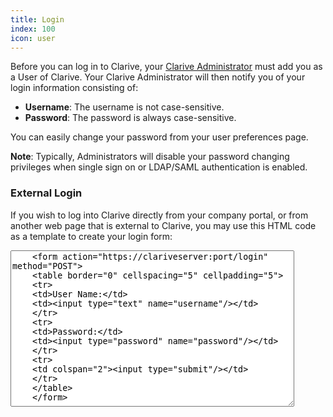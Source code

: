 ```yaml
---
title: Login
index: 100
icon: user
---
```


Before you can log in to Clarive, your [Clarive Administrator](admin/user) must
add you as a User of Clarive. Your Clarive Administrator will then notify you of
your login information consisting of:

- **Username**: The username is not case-sensitive.
- **Password**: The password is always case-sensitive.

You can easily change your password from your user preferences page.

**Note**: Typically, Administrators will disable your password changing privileges
when single sign on or LDAP/SAML authentication is enabled.

### External Login

If you wish to log into Clarive directly from your company portal,
or from another web page that is external to Clarive, you may use this
HTML code as a template to create your login form:

<textarea style="height: 250px; width: 90%">
    &lt;form action="https://clariveserver:port/login" method="POST"&gt;
    &lt;table border="0" cellspacing="5" cellpadding="5"&gt;
    &lt;tr&gt;
    &lt;td&gt;User Name:&lt;/td&gt;
    &lt;td&gt;&lt;input type="text" name="username"/&gt;&lt;/td&gt;
    &lt;/tr&gt;
    &lt;tr&gt;
    &lt;td&gt;Password:&lt;/td&gt;
    &lt;td&gt;&lt;input type="password" name="password"/&gt;&lt;/td&gt;
    &lt;/tr&gt;
    &lt;tr&gt;
    &lt;td colspan="2"&gt;&lt;input type="submit"/&gt;&lt;/td&gt;
    &lt;/tr&gt;
    &lt;/table&gt;
    &lt;/form&gt;
</textarea>
